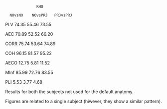                   RHO
                  
      NOvsNO    NOvsPRJ   PRJvsPRJ
      
PLV   74.35      55.46     73.55

AEC   70.89      52.52     66.20

CORR  75.74      53.64     74.89

COH   96.15      81.57     95.22

AECO  12.75       5.81     11.52

MInf  85.99      72.76     83.55

PLI    5.53       3.77      4.68


Results for both the subjects not used for the default anatomy.

Figures are related to a single subject (hiwever, they show a similar pattern).
